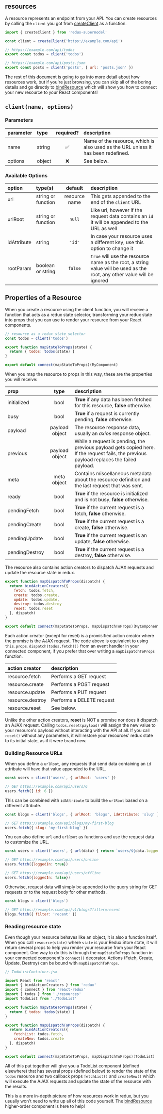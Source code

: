 ## resources

A resource represents an endpoint from your API. You can create resources by calling the `client` you got from [createClient](docs/createClient.md) as a function. 

```js
import { createClient } from 'redux-supermodel'

const client = createClient('https://example.com/api')

// https://example.com/api/todos
export const todos = client('todos')

// https://example.com/api/posts.json
export const posts = client('posts', { url: 'posts.json' })
```

The rest of this document is going to go into more detail about how resources work, but if you're just browsing, you can skip all of the boring details and go directly to [bindResource](docs/bindResource.md) which will show you how to connect your new resource to your React components!

## `client(name, options)`

### Parameters

|parameter|type|required?|description|
|:---|:---|:---:|:---|
|name|string|:white_check_mark:|Name of the resource, which is also used as the URL unless it has been redefined.|
|options|object|:x:|See below.|

### Available Options

|option|type(s)|default|description|
|:---|:---|:---:|:---|
|url|string or function|resource name|This gets appended to the end of the `client` URL|
|urlRoot|string or function|`null`|Like url, however if the request data contains an `id` it will be appended to the URL as well|
|idAttribute|string|`'id'`|In case your resource uses a different key, use this option to change it|
|rootParam|boolean or string|`false`|`true` will use the resource name as the root, a string value will be used as the root, any other value will be ignored|

## Properties of a Resource

When you create a resource using the client function, you will receive a function that acts as a redux state selector, 
transforming your redux state into props that you can use to render your resource from your React components. 

```js
// resource as a redux state selector
const todos = client('todos')

export function mapStateToProps(state) {
  return { todos: todos(state) }
}

export default connect(mapStateToProps)(MyComponent)
```

When you map the resource to props in this way, these are the properties you will receive:

|prop|type|description|
|:---|:---:|:---|
|initialized|bool|**True** if any data has been fetched for this resource, **false** otherwise.|
|busy|bool|**True** if a request is currently pending, **false** otherwise.|
|payload|payload object|The resource response data, usually an *axios* response object.|
|previous|payload object|While a request is pending, the previous payload gets copied here. If the request fails, the previous payload replaces the failed payload.|
|meta|meta object|Contains miscellaneous metadata about the resource definition and the last request that was sent.|
|ready|bool|**True** if the resource is initialized and is not busy, **false** otherwise.|
|pendingFetch|bool|**True** if the current request is a fetch, **false** otherwise.|
|pendingCreate|bool|**True** if the current request is a create, **false** otherwise.|
|pendingUpdate|bool|**True** if the current request is an update, **false** otherwise.|
|pendingDestroy|bool|**True** if the current request is a destroy, **false** otherwise.|

The resource also contains action creators to dispatch AJAX requests and update the resource state in redux.

```js
export function mapDispatchToProps(dispatch) {
  return bindActionCreators({
    fetch: todos.fetch,
    create: todos.create,
    update: todos.update,
    destroy: todos.destroy
    reset: todos.reset
  }, dispatch)
}

export default connect(mapStateToProps, mapDispatchToProps)(MyComponent)
```

Each action creator (except for reset) is a promisified action creator where the promise is the AJAX request. 
The code above is equivalent to using `this.props.dispatch(todos.fetch())` from an event handler in your connected component, if you prefer that over writing a `mapDispatchToProps` function.


|action creator|description|
|:---|:---|
|resource.fetch|Performs a GET request|
|resource.create|Performs a POST request|
|resource.update|Performs a PUT request|
|resource.destroy|Performs a DELETE request|
|resource.reset|See below.|

Unlike the other action creators, **reset** is NOT a promise nor does it dispatch an AJAX request. 
Calling `todos.reset(payload)` will assign the new value to your resource's payload without interacting with the API at all.
If you call `reset()` without any parameters, it will restore your resources' redux state to its initial state, as if it were brand new.

### Building Resource URLs

When you define a `urlRoot`, any requests that send data containing an `id` attribute will have that value appended to the URL.

```js
const users = client('users', { urlRoot: 'users' })

// GET https://example.com/api/users/6
users.fetch({ id: 6 })
```

This can be combined with `idAttribute` to build the `urlRoot` based on a different attribute.

```js
const blogs = client('blogs', { urlRoot: 'blogs', idAttribute: 'slug' })

// GET https://example.com/api/blogs/my-first-blog
users.fetch({ slug: 'my-first-blog' })
```

You can also define `url` and `urlRoot` as functions and use the request data to customize the URL.

```js
const users = client('users', { url(data) { return `users/${data.loggedIn ? 'online' : 'offline'}` } }

// GET https://example.com/api/users/online
users.fetch({loggedIn: true})

// GET https://example.com/api/users/offline
users.fetch({loggedIn: false})
```

Otherwise, request data will simply be appended to the query string for GET requests or to the request body for other methods.

```js
const blogs = client('blogs')

// GET https://example.com/api/v1/blogs?filter=recent
blogs.fetch({ filter: 'recent' })
```

### Reading resource state

Even though your resource behaves like an object, it is also a function itself. 
When you call `resource(state)` where `state` is your Redux Store state, it will return several props to help you render your resource from your React component.
One way to do this is through the `mapStateToProps` function in your connected component's `connect()` decorator. Actions (Fetch, Create, Update, Destroy) can be bound with `mapDispatchToProps`.

```js
// TodoListContainer.jsx

import React from 'react'
import { bindActionCreators } from 'redux'
import { connect } from 'react-redux'
import { todos } from './resources'
import TodoList from './TodoList'

export function mapStateToProps(state) {
  return { todos: todos(state) }
}

export function mapDispatchToProps(dispatch) {
  return bindActionCreators({
    fetchList: todos.fetch,
    createNew: todos.create
  }, dispatch)
}

export default connect(mapStateToProps, mapDispatchToProps)(TodoList)
```

All of this put together will give you a TodoList component (defined elsewhere) that has several props (defined below) to render the state of the `todos` resource and two callback props `fetchList()` and `createNew()` which will execute the AJAX requests and update the state of the resource with the results.

This is a more in-depth picture of how resources work in redux, but you usually won't need to write up all of this code yourself. The [bindResource](docs/bindResource.md) higher-order component is here to help!
